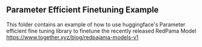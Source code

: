 

## Parameter Efficient Finetuning Example

This folder contains an example of how to use huggingface's Parameter efficient fine tuning library to finetune the recently released RedPama Model https://www.together.xyz/blog/redpajama-models-v1